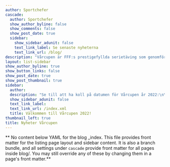 ```yaml
---
author: Sportchefer
cascade:
  author: Sportchefer
  show_author_byline: false
  show_comments: false
  show_post_date: true
  sidebar:
    show_sidebar_adunit: false
    text_link_label: Se senaste nyheterna
    text_link_url: /blog/
description: "Vårcupen är FFF:s prestigefyllda serietäving som genomförs varje vår (därav namnet)."
layout: list-sidebar
show_author_byline: true
show_button_links: false
show_post_date: true
show_post_thumbnail: true
sidebar:
  author: 
  description: "Se till att ha koll på datumen för Vårcupen år 2022:\n\n- Tisdagen den 25 januari \n- Tisdagen den 15 febuari \n- Tisdagen den 29 mars \n- Tisdagen den 19 april \n- Tisdagen den 17 maj (segrare koras!)"
  show_sidebar_adunit: false
  text_link_label: 
  text_link_url: /index.xml
  title: Välkommen till Vårcupen 2022!
thumbnail_left: true
title: Nyheter Vårcupen
---
```


** No content below YAML for the blog _index. This file provides front matter for the listing page layout and sidebar content. It is also a branch bundle, and all settings under `cascade` provide front matter for all pages inside blog/. You may still override any of these by changing them in a page's front matter.**
